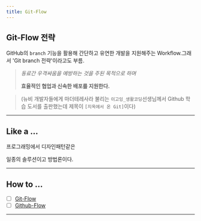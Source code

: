 ```yaml
---
title: Git-Flow
---
```

## Git-Flow 전략

GitHub의 `branch` 기능을 활용해 간단하고 유연한 개발을 지원해주는 Workflow.그래서 'Git branch 전략'이라고도 부름.

>_동료간 우격싸움을 예방하는 것을 주된 목적으로 하며_
>
> **효율적인 협업과 신속한 배포를 지원한다.**


> (뉴비 개발자들에게 마더테레사라 불리는 `이고잉_생활코딩`선생님께서 Github 학습 도서를 출판했는데 제목이 `[지옥에서 온 Git]`이다)

---

## Like a …

프로그래밍에서 디자인패턴같은

일종의 솔루션이고 방법론이다.

---

## How to …
- [ ] [Git-Flow]()
- [ ] [Github-Flow]()
---
